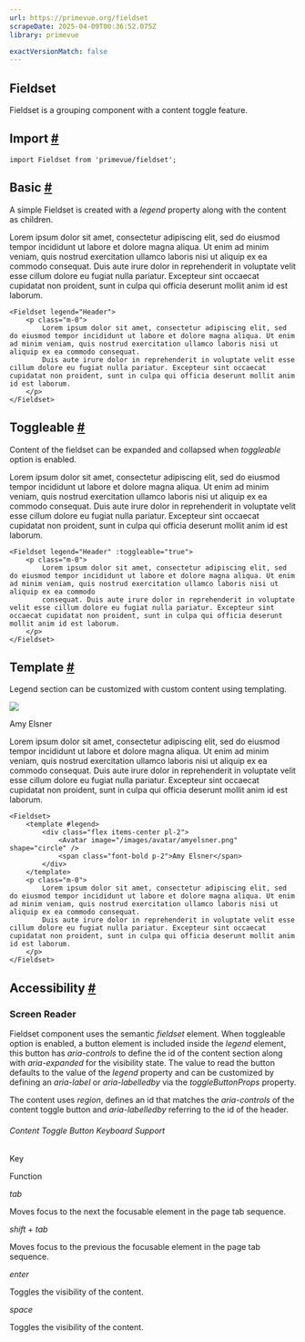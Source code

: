```yaml
---
url: https://primevue.org/fieldset
scrapeDate: 2025-04-09T00:36:52.075Z
library: primevue

exactVersionMatch: false
---
```


## Fieldset

Fieldset is a grouping component with a content toggle feature.

## Import [#](_fieldset_.md#import)
```
import Fieldset from 'primevue/fieldset';
```
## Basic [#](_fieldset_.md#basic)

A simple Fieldset is created with a _legend_ property along with the content as children.

Lorem ipsum dolor sit amet, consectetur adipiscing elit, sed do eiusmod tempor incididunt ut labore et dolore magna aliqua. Ut enim ad minim veniam, quis nostrud exercitation ullamco laboris nisi ut aliquip ex ea commodo consequat. Duis aute irure dolor in reprehenderit in voluptate velit esse cillum dolore eu fugiat nulla pariatur. Excepteur sint occaecat cupidatat non proident, sunt in culpa qui officia deserunt mollit anim id est laborum.
```
<Fieldset legend="Header">
    <p class="m-0">
        Lorem ipsum dolor sit amet, consectetur adipiscing elit, sed do eiusmod tempor incididunt ut labore et dolore magna aliqua. Ut enim ad minim veniam, quis nostrud exercitation ullamco laboris nisi ut aliquip ex ea commodo consequat.
        Duis aute irure dolor in reprehenderit in voluptate velit esse cillum dolore eu fugiat nulla pariatur. Excepteur sint occaecat cupidatat non proident, sunt in culpa qui officia deserunt mollit anim id est laborum.
    </p>
</Fieldset>
```
## Toggleable [#](_fieldset_.md#toggleable)

Content of the fieldset can be expanded and collapsed when _toggleable_ option is enabled.

Lorem ipsum dolor sit amet, consectetur adipiscing elit, sed do eiusmod tempor incididunt ut labore et dolore magna aliqua. Ut enim ad minim veniam, quis nostrud exercitation ullamco laboris nisi ut aliquip ex ea commodo consequat. Duis aute irure dolor in reprehenderit in voluptate velit esse cillum dolore eu fugiat nulla pariatur. Excepteur sint occaecat cupidatat non proident, sunt in culpa qui officia deserunt mollit anim id est laborum.
```
<Fieldset legend="Header" :toggleable="true">
    <p class="m-0">
        Lorem ipsum dolor sit amet, consectetur adipiscing elit, sed do eiusmod tempor incididunt ut labore et dolore magna aliqua. Ut enim ad minim veniam, quis nostrud exercitation ullamco laboris nisi ut aliquip ex ea commodo
        consequat. Duis aute irure dolor in reprehenderit in voluptate velit esse cillum dolore eu fugiat nulla pariatur. Excepteur sint occaecat cupidatat non proident, sunt in culpa qui officia deserunt mollit anim id est laborum.
    </p>
</Fieldset>
```
## Template [#](_fieldset_.md#template)

Legend section can be customized with custom content using templating.

![](https://primefaces.org/cdn/primevue/images/avatar/amyelsner.png)

Amy Elsner

Lorem ipsum dolor sit amet, consectetur adipiscing elit, sed do eiusmod tempor incididunt ut labore et dolore magna aliqua. Ut enim ad minim veniam, quis nostrud exercitation ullamco laboris nisi ut aliquip ex ea commodo consequat. Duis aute irure dolor in reprehenderit in voluptate velit esse cillum dolore eu fugiat nulla pariatur. Excepteur sint occaecat cupidatat non proident, sunt in culpa qui officia deserunt mollit anim id est laborum.
```
<Fieldset>
    <template #legend>
        <div class="flex items-center pl-2">
            <Avatar image="/images/avatar/amyelsner.png" shape="circle" />
            <span class="font-bold p-2">Amy Elsner</span>
        </div>
    </template>
    <p class="m-0">
        Lorem ipsum dolor sit amet, consectetur adipiscing elit, sed do eiusmod tempor incididunt ut labore et dolore magna aliqua. Ut enim ad minim veniam, quis nostrud exercitation ullamco laboris nisi ut aliquip ex ea commodo consequat.
        Duis aute irure dolor in reprehenderit in voluptate velit esse cillum dolore eu fugiat nulla pariatur. Excepteur sint occaecat cupidatat non proident, sunt in culpa qui officia deserunt mollit anim id est laborum.
    </p>
</Fieldset>
```
## Accessibility [#](_fieldset_.md#accessibility)

### Screen Reader

Fieldset component uses the semantic _fieldset_ element. When toggleable option is enabled, a button element is included inside the _legend_ element, this button has _aria-controls_ to define the id of the content section along with _aria-expanded_ for the visibility state. The value to read the button defaults to the value of the _legend_ property and can be customized by defining an _aria-label_ or _aria-labelledby_ via the _toggleButtonProps_ property.

The content uses _region_, defines an id that matches the _aria-controls_ of the content toggle button and _aria-labelledby_ referring to the id of the header.

###### Content Toggle Button Keyboard Support

Key

Function

_tab_

Moves focus to the next the focusable element in the page tab sequence.

_shift_ + _tab_

Moves focus to the previous the focusable element in the page tab sequence.

_enter_

Toggles the visibility of the content.

_space_

Toggles the visibility of the content.